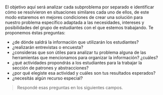 El objetivo aquí será analizar cada subproblema por separado e identificar cómo se resolvieron en situaciones similares cada uno de ellos, de este modo estaremos en mejores condiciones de crear una solución para nuestro problema específico adaptada a las necesidades, intereses y posibilidades del grupo de estudiantes con el que estemos trabajando.
Te proponemos éstas preguntas:

* ¿de dónde saldrá la información que utilizarán los estudiantes? 
* ¿realizarán entrevistas o encuesta? 
* ¿consideras que son útiles para analizar tu problema alguna de las herramientas que mencionamos para organizar la información? ¿cuáles?  
* ¿qué actividades propondrás a los estudiantes para la trabajar la sección de patrones y abstracciones?
* ¿por qué elegiste esa actividad y cuáles son tus resultados esperados?
* ¿necesitás algún recurso especial?

> Respondé esas preguntas en los siguientes campos.